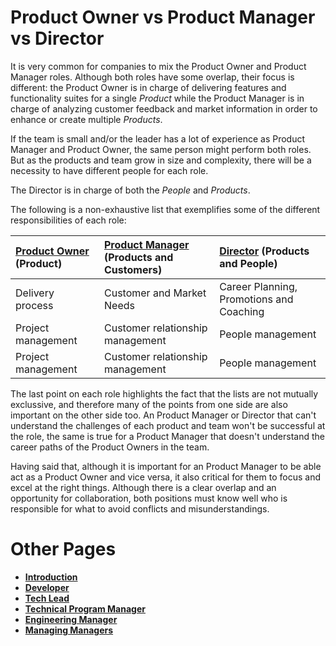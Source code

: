 # Product Owner vs Product Manager vs Director

It is very common for companies to mix the Product Owner and Product Manager roles. Although both roles have some overlap, 
their focus is different: the Product Owner is in charge of delivering features and functionality suites for a single *Product* 
while the Product Manager is in charge of analyzing customer feedback and market information in order to enhance or
create multiple *Products*.

If the team is small and/or the leader has a lot of experience as Product Manager and Product Owner, the same person might 
perform both roles. But as the products and team grow in size and complexity, 
there will be a necessity to have different people for each role.

The Director is in charge of both the *People* and *Products*.

The following is a non-exhaustive list that exemplifies some of the different responsibilities of each role:

| [Product Owner](ProductOwner.md) (Product) | [Product Manager](ProductManager.md) (Products and Customers) | [Director](Director.md) (Products and People)|
| :--- | :--- | :--- |
| Delivery process | Customer and Market Needs | Career Planning, Promotions and Coaching |
| Project management | Customer relationship management | People management |
| Project management | Customer relationship management | People management |

The last point on each role highlights the fact that the lists are not mutually exclussive, 
and therefore many of the points from one side are also important on the other side too. 
An Product Manager or Director that can't understand the challenges of each product and team won't be successful at the role, 
the same is true for a Product Manager that doesn't understand the career paths of the Product Owners in the team. 

Having said that, although it is important for an Product Manager to be able act as a Product Owner and vice versa, 
it also critical for them to focus and excel at the right things. Although there is a clear overlap and an opportunity 
for collaboration, both positions must know well who is responsible for what to avoid conflicts and misunderstandings.


# Other Pages

* [**Introduction**](README.md)
* [**Developer**](Developer.md)
* [**Tech Lead**](TechLead.md)
* [**Technical Program Manager**](TechnicalProgramManager.md)
* [**Engineering Manager**](EngineeringManager.md)
* [**Managing Managers**](Managing-Managers.md)
